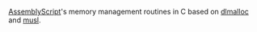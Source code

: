 [AssemblyScript](https://github.com/dcodeIO/AssemblyScript)'s memory management routines in C based on [dlmalloc](http://g.oswego.edu/dl/html/malloc.html) and [musl](http://www.musl-libc.org/).
